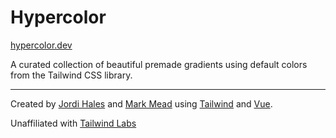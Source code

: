 # Hypercolor

[hypercolor.dev](https://hypercolor.dev/)

A curated collection of beautiful premade gradients using default colors from the Tailwind CSS library.

---

Created by [Jordi Hales](https://twitter.com/consolelogjordi) and [Mark Mead](https://twitter.com/itsmarkmead) using [Tailwind](https://tailwindcss.com/) and [Vue](https://vuejs.org/).

Unaffiliated with [Tailwind Labs](https://twitter.com/tailwindlabs)
